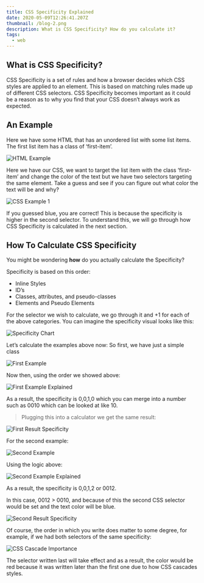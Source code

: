 ```yaml
---
title: CSS Specificity Explained
date: 2020-05-09T12:26:41.207Z
thumbnail: /blog-2.png
description: What is CSS Specificity? How do you calculate it?
tags:
  - web
---
```

## What is CSS Specificity?

CSS Specificity is a set of rules and how a browser decides which CSS styles are applied to an element. This is based on matching rules made up of different CSS selectors. CSS Specificity becomes important as it could be a reason as to why you find that your CSS doesn’t always work as expected.

## An Example
Here we have some HTML that has an unordered list with some list items. The first list item has a class of ‘first-item’.

![HTML Example](https://dev-to-uploads.s3.amazonaws.com/i/8oug9umvob4yqge14vs3.png)

Here we have our CSS, we want to target the list item with the class ‘first-item’ and change the color of the text but we have two selectors targeting the same element. Take a guess and see if you can figure out what color the text will be and why?

![CSS Example 1](https://dev-to-uploads.s3.amazonaws.com/i/20locchyj8py08d0ib7q.png)

If you guessed blue, you are correct! This is because the specificity is higher in the second selector. To understand this, we will go through how CSS Specificity is calculated in the next section.

## How To Calculate CSS Specificity

You might be wondering **how** do you actually calculate the Specificity? 

Specificity is based on this order:

- Inline Styles
- ID’s
- Classes, attributes, and pseudo-classes
- Elements and Pseudo Elements

For the selector we wish to calculate, we go through it and +1 for each of the above categories. You can imagine the specificity visual looks like this: 

![Specificity Chart](https://dev-to-uploads.s3.amazonaws.com/i/97vkamgugqkzpw6l182o.png)

Let’s calculate the examples above now:
So first, we have just a simple class

![First Example](https://dev-to-uploads.s3.amazonaws.com/i/b468jlxbbcu59shil0ti.png)

Now then, using the order we showed above:

![First Example Explained](https://dev-to-uploads.s3.amazonaws.com/i/e358p0erj1chv9y9z5do.png)

As a result, the specificity is 0,0,1,0 which you can merge into a number such as 0010 which can be looked at like 10.

> Plugging this into a calculator we get the same result: 

![First Result Specificity](https://dev-to-uploads.s3.amazonaws.com/i/rqlowxsvvbpvofif8n77.PNG)

For the second example:

![Second Example](https://dev-to-uploads.s3.amazonaws.com/i/gxqedufgua15hio1pmnt.png)

Using the logic above:

![Second Example Explained](https://dev-to-uploads.s3.amazonaws.com/i/0ryy7bzqgqa56tqrurqm.png)

As a result, the specificity is 0,0,1,2 or 0012.

In this case, 0012 > 0010, and because of this the second CSS selector would be set and the text color will be blue.

![Second Result Specificity](https://dev-to-uploads.s3.amazonaws.com/i/ruy1n81el6tf5v351ils.PNG)

Of course, the order in which you write does matter to some degree, for example, if we had both selectors of the same specificity:

![CSS Cascade Importance](https://dev-to-uploads.s3.amazonaws.com/i/heqe4rv0pp6clja6wibs.png)

The selector written last will take effect and as a result, the color would be red because it was written later than the first one due to how CSS cascades styles. 
